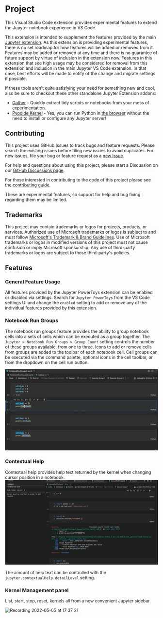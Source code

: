 # Project

This Visual Studio Code extension provides experimental features to extend the Jupyter notebook experience in VS Code.

This extension is intended to supplement the features provided by the main [Jupyter extension](https://marketplace.visualstudio.com/items?itemName=ms-toolsai.jupyter). As this extension is providing experimental features, there is no set roadmap for how features will be added or removed from it. Features may be added or removed at any time and there is no guarantee of future support by virtue of inclusion in the extension now. Features in this extension that see high usage may be considered for removal from this extension and inclusion in the main Jupyter VS Code extension. In that case, best efforts will be made to notify of the change and migrate settings if possible.

If these tools aren't quite satisfying your need for something new and cool, also be sure to checkout these other standalone Jupyter Extension addons:
* [Gather](https://marketplace.visualstudio.com/items?itemName=ms-python.gather) - Quickly extract tidy scripts or notebooks from your mess of experimentation.
* [Pyodide Kernel](https://marketplace.visualstudio.com/items?itemName=joyceerhl.vscode-pyodide) - Yes, you can run Python in [the browser](https://vscode.dev) without the need to install or configure any Jupyter server! 

## Contributing

This project uses GitHub Issues to track bugs and feature requests. Please search the existing
issues before filing new issues to avoid duplicates. For new issues, file your bug or
feature request as a [new Issue](https://github.com/microsoft/vscode-jupyter-powertoys/issues).

For help and questions about using this project, please start a Discussion on our [GitHub Discussions page](https://github.com/microsoft/vscode-jupyter-powertoys/discussions).

For those interested in contributing to the code of this project please see the [contributing guide](https://github.com/microsoft/vscode-jupyter-powertoys/blob/main/CONTRIBUTING.md).

These are experimental features, so support for help and bug fixing regarding them may be limited.

## Trademarks

This project may contain trademarks or logos for projects, products, or services. Authorized use of Microsoft
trademarks or logos is subject to and must follow
[Microsoft's Trademark & Brand Guidelines](https://www.microsoft.com/en-us/legal/intellectualproperty/trademarks/usage/general).
Use of Microsoft trademarks or logos in modified versions of this project must not cause confusion or imply Microsoft sponsorship.
Any use of third-party trademarks or logos are subject to those third-party's policies.

## Features

### General Feature Usage

All features provided by the Jupyter PowerToys extension can be enabled or disabled via settings. Search for
`Jupyter PowerToys` from the VS Code settings UI and change the `enabled` setting to add or remove any of the
individual features provided by this extension.

### Notebook Run Groups

The notebook run groups feature provides the ability to group notebook cells into a sets of cells which can be
executed as a group together. The `Jupyter > Notebook Run Groups > Group Count` setting controls the number of these groups available, from one to three. Icons to add or remove cells from groups are added to the toolbar of each notebook cell. Cell groups can be executed via the command palette, optional icons in the cell toolbar, or from the dropdown on the cell run button.

<img src=https://raw.githubusercontent.com/microsoft/vscode-jupyter-powertoys/main/images/README/NotebookRunGroups.gif?>

### Contextual Help

Contextual help provides help text returned by the kernel when changing cursor position in a notebook.
<img src=https://raw.githubusercontent.com/microsoft/vscode-jupyter-powertoys/main/images/README/contextualHelp.gif?>

The amount of help text can be controlled with the `jupyter.contextualHelp.detailLevel` setting.

### Kernel Management panel

List, start, stop, reset, kernels all from a new convenient Jupyter sidebar.

![Recording 2022-05-05 at 17 37 21](https://user-images.githubusercontent.com/11685408/167048370-6f71bb21-555f-412a-b2c8-ca0270232fd1.gif)


